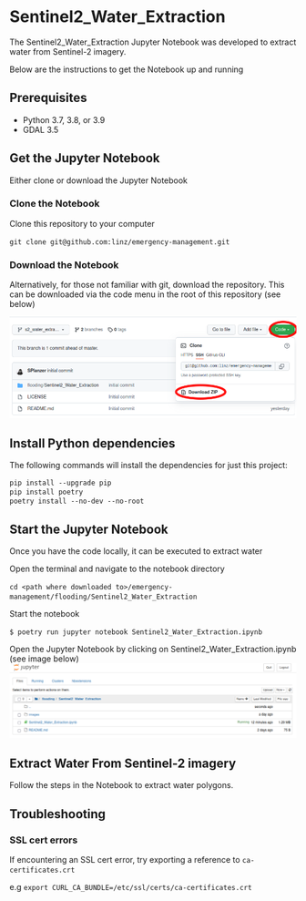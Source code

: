 # Sentinel2_Water_Extraction
The Sentinel2_Water_Extraction Jupyter Notebook was developed to extract water from Sentinel-2 imagery. 

Below are the instructions to get the Notebook up and running 

## Prerequisites

- Python 3.7, 3.8, or 3.9
- GDAL 3.5

## Get the Jupyter Notebook
Either clone or download the Jupyter Notebook

### Clone the Notebook
Clone this repository to your computer 

`git clone git@github.com:linz/emergency-management.git`

### Download the Notebook
Alternatively, for those not familiar with git, download the repository. This can be downloaded via the code menu in the root of this repository (see below)

![download notebook](images/download.png "download notebook")

## Install Python dependencies

The following commands will install the dependencies for just this project:

```shell
pip install --upgrade pip
pip install poetry
poetry install --no-dev --no-root
```

## Start the Jupyter Notebook
Once you have the code locally, it can be executed to extract water

Open the terminal and navigate to the notebook directory

`cd <path where downloaded to>/emergency-management/flooding/Sentinel2_Water_Extraction`

Start the notebook

`$ poetry run jupyter notebook Sentinel2_Water_Extraction.ipynb`

Open the Jupyter Notebook by clicking on Sentinel2_Water_Extraction.ipynb (see image below)
![jupyter dir](images/jupyter.png "jupyter dir")


## Extract Water From Sentinel-2 imagery
Follow the steps in the Notebook to extract water polygons.

## Troubleshooting 
### SSL cert errors
If encountering an SSL cert error, try exporting a reference to `ca-certificates.crt`

e.g
`export CURL_CA_BUNDLE=/etc/ssl/certs/ca-certificates.crt`
